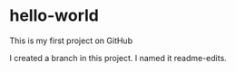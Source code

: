 # hello-world
This is my first project on GitHub

I created a branch in this project. I named it readme-edits.
